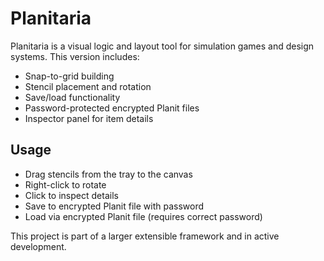 # Planitaria

Planitaria is a visual logic and layout tool for simulation games and design systems. This version includes:
- Snap-to-grid building
- Stencil placement and rotation
- Save/load functionality
- Password-protected encrypted Planit files
- Inspector panel for item details

## Usage
- Drag stencils from the tray to the canvas
- Right-click to rotate
- Click to inspect details
- Save to encrypted Planit file with password
- Load via encrypted Planit file (requires correct password)

This project is part of a larger extensible framework and in active development.

